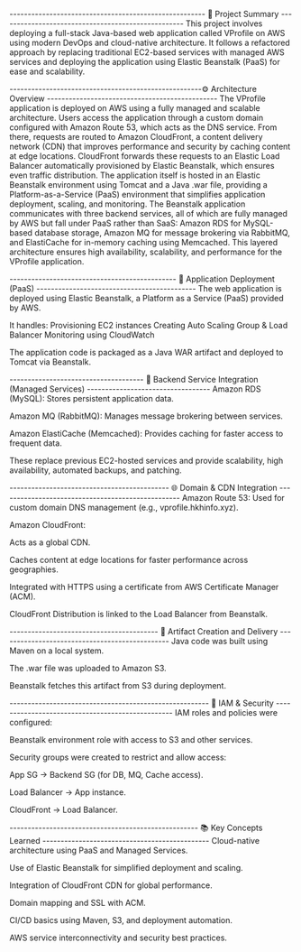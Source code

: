 ------------------------------------------------------ 🧠 Project Summary ---------------------------------------------------
This project involves deploying a full-stack Java-based web application called VProfile on AWS using modern DevOps and cloud-native architecture. It follows a refactored approach by replacing traditional EC2-based services with managed AWS services and deploying the application using Elastic Beanstalk (PaaS) for ease and scalability.


-----------------------------------------------------⚙️ Architecture Overview -----------------------------------------------
The VProfile application is deployed on AWS using a fully managed and scalable architecture. Users access the application through a custom domain configured with Amazon Route 53, which acts as the DNS service. From there, requests are routed to Amazon CloudFront, a content delivery network (CDN) that improves performance and security by caching content at edge locations. CloudFront forwards these requests to an Elastic Load Balancer automatically provisioned by Elastic Beanstalk, which ensures even traffic distribution. The application itself is hosted in an Elastic Beanstalk environment using Tomcat and a Java .war file, providing a Platform-as-a-Service (PaaS) environment that simplifies application deployment, scaling, and monitoring. The Beanstalk application communicates with three backend services, all of which are fully managed by AWS but fall under PaaS rather than SaaS: Amazon RDS for MySQL-based database storage, Amazon MQ for message brokering via RabbitMQ, and ElastiCache for in-memory caching using Memcached. This layered architecture ensures high availability, scalability, and performance for the VProfile application.


   
---------------------------------------------- 🚀 Application Deployment (PaaS) --------------------------------------------
The web application is deployed using Elastic Beanstalk, a Platform as a Service (PaaS) provided by AWS.

It handles:
Provisioning EC2 instances
Creating Auto Scaling Group & Load Balancer
Monitoring using CloudWatch

The application code is packaged as a Java WAR artifact and deployed to Tomcat via Beanstalk.



------------------------------------- 🔗 Backend Service Integration (Managed Services) ----------------------------------
Amazon RDS (MySQL): Stores persistent application data.

Amazon MQ (RabbitMQ): Manages message brokering between services.

Amazon ElastiCache (Memcached): Provides caching for faster access to frequent data.

These replace previous EC2-hosted services and provide scalability, high availability, automated backups, and patching.



-------------------------------------------- 🌐 Domain & CDN Integration --------------------------------------------------
Amazon Route 53: Used for custom domain DNS management (e.g., vprofile.hkhinfo.xyz).

Amazon CloudFront:

Acts as a global CDN.

Caches content at edge locations for faster performance across geographies.

Integrated with HTTPS using a certificate from AWS Certificate Manager (ACM).

CloudFront Distribution is linked to the Load Balancer from Beanstalk.


----------------------------------------- 🧪 Artifact Creation and Delivery -----------------------------------------------
Java code was built using Maven on a local system.

The .war file was uploaded to Amazon S3.

Beanstalk fetches this artifact from S3 during deployment.



------------------------------------------------------- 🔐 IAM & Security -------------------------------------------------
IAM roles and policies were configured:

Beanstalk environment role with access to S3 and other services.

Security groups were created to restrict and allow access:

App SG → Backend SG (for DB, MQ, Cache access).

Load Balancer → App instance.

CloudFront → Load Balancer.



---------------------------------------------------- 📚 Key Concepts Learned ----------------------------------------------
Cloud-native architecture using PaaS and Managed Services.

Use of Elastic Beanstalk for simplified deployment and scaling.

Integration of CloudFront CDN for global performance.

Domain mapping and SSL with ACM.

CI/CD basics using Maven, S3, and deployment automation.

AWS service interconnectivity and security best practices.


